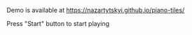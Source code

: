 Demo is available at https://nazartytskyi.github.io/piano-tiles/

Press "Start" button to start playing
